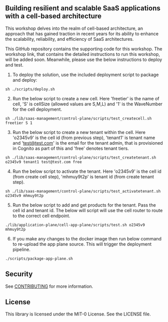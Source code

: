## Building resilient and scalable SaaS applications with a cell-based architecture
This workshop delves into the realm of cell-based architecture, an approach that has gained traction in recent years for its ability to enhance the scalability, reliability, and efficiency of SaaS architectures. 

This GitHub repository contains the supporting code for this workshop. The workshop link, that contains the detailed instructions to run this workshop, will be added soon. Meanwhile, please use the below instructions to deploy and test.


1. To deploy the solution, use the included deployment script to package and deploy:

`sh ./scripts/deploy.sh`

2. Run the below script to create a new cell. Here 'freetier' is the name of cell, 'S' is cellSize (allowed values are S,M,L) and '1' is the WaveNumber for the cell deployment.

`sh ./lib/saas-management/control-plane/scripts/test_createcell.sh freetier S 1`

3. Run the below script to create a new tenant within the cell. Here 'o2345v9' is the cell id (from previous step), 'tenant1' is tenant name and 'test@test.com' is the email for the tenant admin, that is provisioned in Cognito as part of this and 'free' denotes tenant tiers.

`sh ./lib/saas-management/control-plane/scripts/test_createtenant.sh o2345v9 tenant1 test@test.com free`

4. Run the below script to activate the tenant. Here 'o2345v9' is the cell id (from create cell step), 'mhmuy9t2p' is tenant id (from create tenant step).

`sh ./lib/saas-management/control-plane/scripts/test_activatetenant.sh o2345v9 mhmuy9t2p`

5. Run the below script to add and get products for the tenant. Pass the cell id and tenant id. The below will script will use the cell router to route to the correct cell endpoint.

`./lib/application-plane/cell-app-plane/scripts/test.sh o2345v9 mhmuy9t2p`

6. If you make any changes to the docker image then run below command to re-upload the app plane source. This will trigger the deployment pipeline.

`./scripts/package-app-plane.sh`


## Security

See [CONTRIBUTING](CONTRIBUTING.md#security-issue-notifications) for more information.

## License

This library is licensed under the MIT-0 License. See the LICENSE file.

